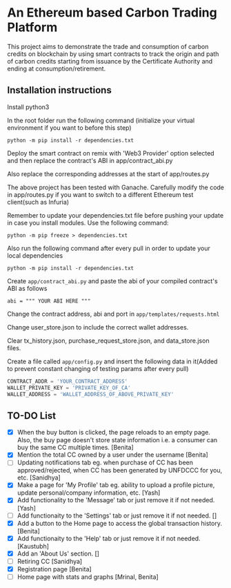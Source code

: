 # An Ethereum based Carbon Trading Platform

This project aims to demonstrate the trade and consumption of carbon credits on blockchain by using smart contracts to track the origin and path of carbon credits starting from issuance by the Certificate Authority and ending at consumption/retirement.

## Installation instructions

Install python3

In the root folder run the following command (initialize your virtual environment if you want to before this step)

`python -m pip install -r dependencies.txt`

Deploy the smart contract on remix with 'Web3 Provider' option selected and then replace the contract's ABI in app/contract_abi.py

Also replace the corresponding addresses at the start of app/routes.py

The above project has been tested with Ganache. Carefully modify the code in app/routes.py if you want to switch to a different Ethereum test client(such as Infuria)

Remember to update your dependencies.txt file before pushing your update in case you install modules. Use the following command:

`python -m pip freeze > dependencies.txt`

Also run the following command after every pull in order to update your local dependencies

`python -m pip install -r dependencies.txt`

Create `app/contract_abi.py` and paste the abi of your compiled contract's ABI as follows

`abi = """ YOUR ABI HERE """`

Change the contract address, abi and port in `app/templates/requests.html`

Change user_store.json to include the correct wallet addresses.

Clear tx_history.json, purchase_request_store.json, and data_store.json files. 

Create a file called `app/config.py` and insert the following data in it(Added to prevent constant changing of testing params after every pull)

```python
CONTRACT_ADDR = 'YOUR_CONTRACT_ADDRESS'
WALLET_PRIVATE_KEY = 'PRIVATE_KEY_OF_CA'
WALLET_ADDRESS = 'WALLET_ADDRESS_OF_ABOVE_PRIVATE_KEY'
```

## TO-DO List
- [x] When the buy button is clicked, the page reloads to an empty page. Also, the buy page doesn't store state information i.e. a consumer can buy the same CC multiple times. [Benita] 
- [x] Mention the total CC owned by a user under the username [Benita]
- [ ] Updating notifications tab eg. when purchase of CC has been approved/rejected, when CC has been generated by UNFDCCC for you, etc. [Sanidhya]
- [x] Make a page for 'My Profile' tab eg. ability to upload a profile picture, update personal/company information, etc. [Yash]
- [x] Add functionality to the 'Message' tab or just remove it if not needed. [Yash]
- [ ] Add functionaity to the 'Settings' tab or just remove it if not needed. []
- [x] Add a button to the Home page to access the global transaction history. [Benita]
- [x] Add functionaity to the 'Help' tab or just remove it if not needed. [Kaustubh]
- [x] Add an 'About Us' section. []
- [ ] Retiring CC [Sanidhya]
- [x] Registration page [Benita]
- [ ] Home page with stats and graphs [Mrinal, Benita]
